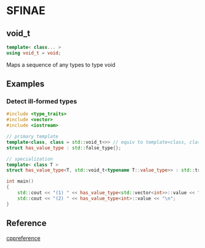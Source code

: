 # SFINAE

## void_t

```c++
template< class... >
using void_t = void;
```

Maps a sequence of any types to type void

## Examples

### Detect ill-formed types 

```c++
#include <type_traits>
#include <vector>
#include <iostream>

// primary template
template<class, class = std::void_t<>> // equiv to template<class, class = void>
struct has_value_type : std::false_type{};

// specialization
template< class T >
struct has_value_type<T, std::void_t<typename T::value_type>> : std::true_type{ };

int main()
{
    std::cout << "(1) " << has_value_type<std::vector<int>>::value << "\n";
    std::cout << "(2) " << has_value_type<int>::value << "\n";
}
```

## Reference

[cppreference](https://en.cppreference.com/w/cpp/types/void_t)


